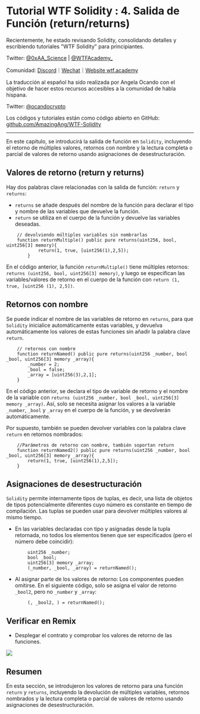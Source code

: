 # Tutorial WTF Solidity : 4. Salida de Función (return/returns)

Recientemente, he estado revisando Solidity, consolidando detalles y escribiendo tutoriales "WTF Solidity" para principiantes.

Twitter: [@0xAA_Science](https://twitter.com/0xAA_Science) | [@WTFAcademy_](https://twitter.com/WTFAcademy_)

Comunidad: [Discord](https://discord.gg/5akcruXrsk)｜[Wechat](https://docs.google.com/forms/d/e/1FAIpQLSe4KGT8Sh6sJ7hedQRuIYirOoZK_85miz3dw7vA1-YjodgJ-A/viewform?usp=sf_link)｜[Website wtf.academy](https://wtf.academy)

La traducción al español ha sido realizada por Angela Ocando con el objetivo de hacer estos recursos accesibles a la comunidad de habla hispana.

Twitter: [@ocandocrypto](https://twitter.com/ocandocrypto)

Los códigos y tutoriales están como código abierto en GitHub: [github.com/AmazingAng/WTF-Solidity](https://github.com/AmazingAng/WTF-Solidity)


-----

En este capítulo, se introducirá la salida de función en `Solidity`, incluyendo el retorno de múltiples valores, retornos con nombre y la lectura completa o parcial de valores de retorno usando asignaciones de desestructuración.

## Valores de retorno (return y returns)
Hay dos palabras clave relacionadas con la salida de función: `return` y `returns`:
- `returns`  se añade después del nombre de la función para declarar el tipo y nombre de las variables que devuelve la función.
- `return` se utiliza en el cuerpo de la función y devuelve las variables deseadas.

```solidity
    // devolviendo múltiples variables sin nombrarlas
    function returnMultiple() public pure returns(uint256, bool, uint256[3] memory){
            return(1, true, [uint256(1),2,5]);
        }
```
En el código anterior, la función `returnMultiple()` tiene múltiples retornos: `returns (uint256, bool, uint256[3] memory)`, y luego se especifican las variables/valores de retorno en el cuerpo de la función con `return (1, true, [uint256 (1), 2,5])`.

## Retornos con nombre
Se puede indicar el nombre de las variables de retorno en `returns`, para que `Solidity` inicialice automáticamente estas variables, y devuelva automáticamente los valores de estas funciones sin añadir la palabra clave `return`.

```solidity
    // retornos con nombre
    function returnNamed() public pure returns(uint256 _number, bool _bool, uint256[3] memory _array){
        _number = 2;
        _bool = false; 
        _array = [uint256(3),2,1];
    }
```
En el código anterior, se declara el tipo de variable de retorno y el nombre de la variable con `returns (uint256 _number, bool _bool, uint256[3] memory _array)`. Así, solo se necesita asignar los valores a la variable `_number`, `_bool` y `_array` en el cuerpo de la función, y se devolverán automáticamente.

Por supuesto, también se pueden devolver variables con la palabra clave `return` en retornos nombrados:
```solidity
    //Parámetros de retorno con nombre, también soportan return
    function returnNamed2() public pure returns(uint256 _number, bool _bool, uint256[3] memory _array){
        return(1, true, [uint256(1),2,5]);
    }
```
## Asignaciones de desestructuración
`Solidity` permite internamente tipos de tuplas, es decir, una lista de objetos de tipos potencialmente diferentes cuyo número es constante en tiempo de compilación. Las tuplas se pueden usar para devolver múltiples valores al mismo tiempo.

- En las variables declaradas con tipo y asignadas desde la tupla retornada, no todos los elementos tienen que ser especificados (pero el número debe coincidir):
```solidity
        uint256 _number;
        bool _bool;
        uint256[3] memory _array;
        (_number, _bool, _array) = returnNamed();
```
- Al asignar parte de los valores de retorno: Los componentes pueden omitirse. En el siguiente código, solo se asigna el valor de retorno `_bool2`, pero no `_number` y `_array`:
```solidity
        (, _bool2, ) = returnNamed();
```

## Verificar en Remix
- Desplegar el contrato y comprobar los valores de retorno de las funciones.

![](./img/4-1.png)


## Resumen
En esta sección, se introdujeron los valores de retorno para una función `return` y `returns`, incluyendo la devolución de múltiples variables, retornos nombrados y la lectura completa o parcial de valores de retorno usando asignaciones de desestructuración.